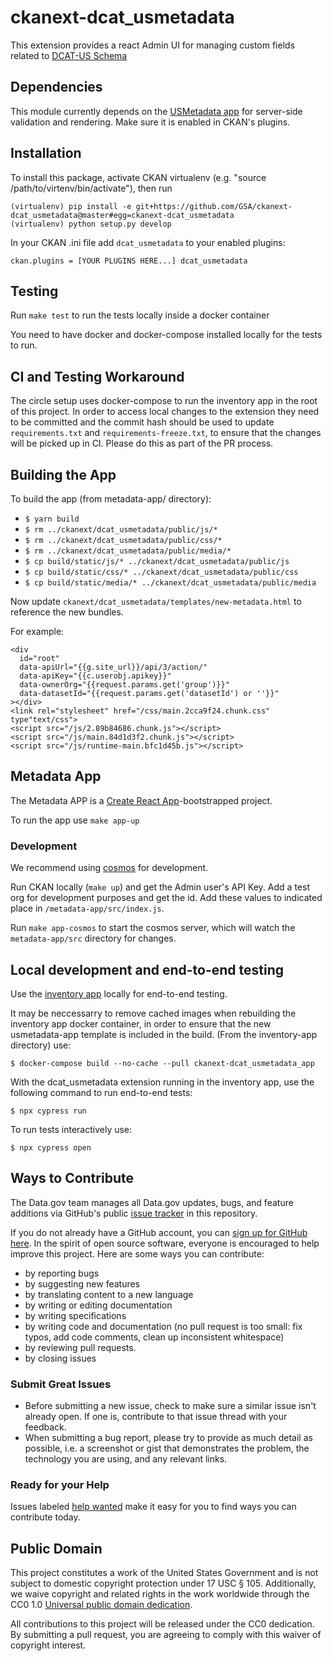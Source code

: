 # ckanext-dcat_usmetadata

This extension provides a react Admin UI for managing custom fields related to [DCAT-US Schema](https://resources.data.gov/resources/dcat-us/)

## Dependencies

This module currently depends on the [USMetadata app](https://github.com/GSA/USMetadata) for server-side validation and rendering. 
Make sure it is enabled in CKAN's plugins.

## Installation

To install this package, activate CKAN virtualenv (e.g. "source /path/to/virtenv/bin/activate"), then run

```
(virtualenv) pip install -e git+https://github.com/GSA/ckanext-dcat_usmetadata@master#egg=ckanext-dcat_usmetadata
(virtualenv) python setup.py develop
```

In your CKAN .ini file add `dcat_usmetadata` to your enabled plugins:

`ckan.plugins = [YOUR PLUGINS HERE...] dcat_usmetadata`

## Testing

Run `make test` to run the tests locally inside a docker container

You need to have docker and docker-compose installed locally for the tests to run.

## CI and Testing Workaround

The circle setup uses docker-compose to run the inventory app in the root of this project. In order to access local changes to the extension they need to be committed and the commit hash should be used to update `requirements.txt` and `requirements-freeze.txt`, to ensure that the changes will be picked up in CI. Please do this as part of the PR process.


## Building the App

To build the app (from metadata-app/ directory):

* `$ yarn build`
* `$ rm ../ckanext/dcat_usmetadata/public/js/*`
* `$ rm ../ckanext/dcat_usmetadata/public/css/*`
* `$ rm ../ckanext/dcat_usmetadata/public/media/*`
* `$ cp build/static/js/* ../ckanext/dcat_usmetadata/public/js`
* `$ cp build/static/css/* ../ckanext/dcat_usmetadata/public/css`
* `$ cp build/static/media/* ../ckanext/dcat_usmetadata/public/media`

Now update `ckanext/dcat_usmetadata/templates/new-metadata.html` to reference the new bundles.

For example:

```
<div
  id="root"
  data-apiUrl="{{g.site_url}}/api/3/action/"
  data-apiKey="{{c.userobj.apikey}}"
  data-ownerOrg="{{request.params.get('group')}}"
  data-datasetId="{{request.params.get('datasetId') or ''}}"
></div>
<link rel="stylesheet" href="/css/main.2cca9f24.chunk.css" type"text/css">
<script src="/js/2.89b84686.chunk.js"></script>
<script src="/js/main.84d1d3f2.chunk.js"></script>
<script src="/js/runtime-main.bfc1d45b.js"></script>
```

## Metadata App

The Metadata APP is a [Create React App](https://create-react-app.dev/)-bootstrapped project.

To run the app use `make app-up`

### Development

We recommend using [cosmos](https://reactcosmos.org/) for development.

Run CKAN locally (`make up`) and get the Admin user's API Key. Add a test org for development purposes and get the id. Add these values to indicated place in `/metadata-app/src/index.js`.

Run `make app-cosmos` to start the cosmos server, which will watch the `metadata-app/src` directory for changes.

## Local development and end-to-end testing

Use the [inventory app](https://github.com/GSA/inventory-app) locally for end-to-end testing.

It may be neccessarry to remove cached images when rebuilding the inventory app docker container, in order to ensure that the new usmetadata-app template is included in the build. (From the inventory-app directory) use:
```
$ docker-compose build --no-cache --pull ckanext-dcat_usmetadata_app
```

With the dcat_usmetadata extension running in the inventory app, use the following command to run end-to-end tests:

```
$ npx cypress run
```

To run tests interactively use:

```
$ npx cypress open
```

## Ways to Contribute

The Data.gov team manages all Data.gov updates, bugs, and feature additions via GitHub's public [issue tracker](https://github.com/GSA/ckanext-dcat_usmetadata/issues) in this repository.

If you do not already have a GitHub account, you can [sign up for GitHub here](https://github.com/). In the spirit of open source software, everyone is encouraged to help improve this project. Here are some ways you can contribute:

* by reporting bugs
* by suggesting new features
* by translating content to a new language
* by writing or editing documentation
* by writing specifications
* by writing code and documentation (no pull request is too small: fix typos, add code comments, clean up inconsistent whitespace)
* by reviewing pull requests.
* by closing issues

### Submit Great Issues

* Before submitting a new issue, check to make sure a similar issue isn't already open. If one is, contribute to that issue thread with your feedback.
* When submitting a bug report, please try to provide as much detail as possible, i.e. a screenshot or gist that demonstrates the problem, the technology you are using, and any relevant links.

### Ready for your Help
Issues labeled [help wanted](https://github.com/GSA/data.gov/labels/help%20wanted) make it easy for you to find ways you can contribute today.

## Public Domain
This project constitutes a work of the United States Government and is not subject to domestic copyright protection under 17 USC § 105. Additionally, we waive copyright and related rights in the work worldwide through the CC0 1.0 [Universal public domain dedication](https://creativecommons.org/publicdomain/zero/1.0/).

All contributions to this project will be released under the CC0 dedication. By submitting a pull request, you are agreeing to comply with this waiver of copyright interest.

